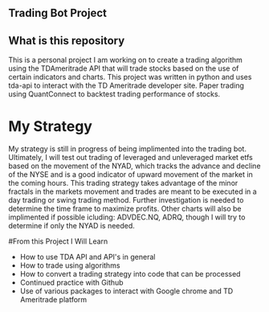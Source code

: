 ## Trading Bot Project
## What is this repository
This is a personal project I am working on to create a trading algorithm using the TDAmeritrade API that will trade stocks based on the use of certain indicators and charts.
This project was written in python and uses tda-api to interact with the TD Ameritrade developer site. 
Paper trading using QuantConnect to backtest trading performance of stocks.
# My Strategy
My strategy is still in progress of being implimented into the trading bot. Ultimately, I will test out trading of leveraged and unleveraged market etfs based on the movement of the NYAD, which tracks the advance and decline of the NYSE and is a good indicator of upward movement of the market in the coming hours. This trading strategy takes advantage of the minor fractals in the markets movement and trades are meant to be executed in a day trading or swing trading method. Further investigation is needed to determine the time frame to maximize profits. Other charts will also be implimented if possible icluding: ADVDEC.NQ, ADRQ, though I will try to determine if only the NYAD is needed. 

#From this Project I Will Learn
- How to use TDA API and API's in general
- How to trade using algorithms
- How to convert a trading strategy into code that can be processed 
- Continued practice with Github 
- Use of various packages to interact with Google chrome and TD Ameritrade platform